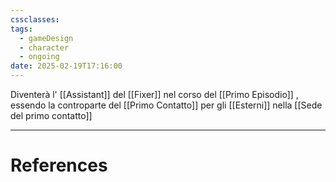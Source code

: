 ```yaml
---
cssclasses: 
tags:
  - gameDesign
  - character
  - ongoing
date: 2025-02-19T17:16:00
---
```

Diventerà l' [[Assistant]] del [[Fixer]] nel corso del [[Primo Episodio]] , essendo la controparte del [[Primo Contatto]] per gli [[Esterni]] nella [[Sede del primo contatto]]

---
# References